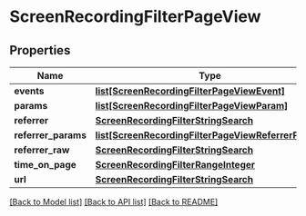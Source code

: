 # ScreenRecordingFilterPageView

## Properties
Name | Type | Description | Notes
------------ | ------------- | ------------- | -------------
**events** | [**list[ScreenRecordingFilterPageViewEvent]**](ScreenRecordingFilterPageViewEvent.md) |  | [optional] 
**params** | [**list[ScreenRecordingFilterPageViewParam]**](ScreenRecordingFilterPageViewParam.md) |  | [optional] 
**referrer** | [**ScreenRecordingFilterStringSearch**](ScreenRecordingFilterStringSearch.md) |  | [optional] 
**referrer_params** | [**list[ScreenRecordingFilterPageViewReferrerParam]**](ScreenRecordingFilterPageViewReferrerParam.md) |  | [optional] 
**referrer_raw** | [**ScreenRecordingFilterStringSearch**](ScreenRecordingFilterStringSearch.md) |  | [optional] 
**time_on_page** | [**ScreenRecordingFilterRangeInteger**](ScreenRecordingFilterRangeInteger.md) |  | [optional] 
**url** | [**ScreenRecordingFilterStringSearch**](ScreenRecordingFilterStringSearch.md) |  | [optional] 

[[Back to Model list]](../README.md#documentation-for-models) [[Back to API list]](../README.md#documentation-for-api-endpoints) [[Back to README]](../README.md)



